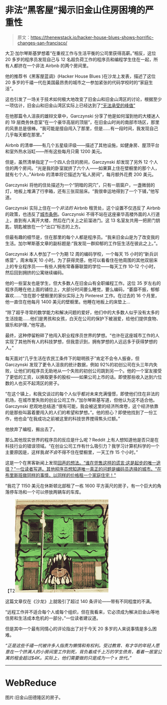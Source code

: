 # 非法“黑客屋”揭示旧金山住房困境的严重性

> 原文：<https://thenewstack.io/hacker-house-blues-shows-horrific-changes-san-francisco/>

大卫·加尔琴斯基梦想着“在重视工作与生活平衡的公司里获得高薪。”相反，这位 20 多岁的程序员发现自己与 12 名超负荷工作的程序员和编程学生住在一起，所有人都挤在一个非法 Airbnb 的两个房间里。

他的推荐书《黑客屋蓝调》(Hacker House Blues )在沙龙上发表，描述了这位 20 多岁的千禧一代在美国最昂贵的城市之一参加紧张的代码学校时的“家庭生活”。

这也引发了一场关于技术如何极大地改变了旧金山和旧金山湾区的讨论，根据至少一项估计，旧金山和旧金山湾区实际上已经达到了[“无法承受的峰值”](http://finance.yahoo.com/news/trulia-economist-san-francisco-real-estate-cooling-132201506.html)

在他那篇令人沮丧的雄辩文章中，Garczynski 分享了他是如何溜到他的大楼迷人的 19 层商务休息室“在一个豪华高层的顶层”，在旧金山时尚的南部市场区，那里的风景总是很棒。“我可能是擅自闯入了那里，但是……有一段时间，我发现自己几乎每天都在那里。”

Airbnb 的清单——有几个五星级评级——描述了其他设施，如健身房、屋顶平台和室外热水浴缸——所有这些每月只需 1200 美元。

但是，虽然清单指定了一个四人合住的房间，Garczynski 却发现了另外 12 个人住的两个房间。“光是我的卧室就挤了六个人——如果算上住在壁橱里的那个人，就有七个人，”Airbnb 的清单将它描述为“私人房间”，每月额外花费 200 美元。

Garczynski 将他的住处描述为一个“阴暗的洞穴”，只有一扇窗户，一盏微弱的灯，地板上堆满了行李箱，还有三张双层床。“我很幸运地得到了一个下铺，”他写道。

Garczynski 实际上住在一个*非法的* Airbnb 租赁处，这个设置不仅违反了 Airbnb 的政策，也违反了[城市条例](http://www.nolo.com/legal-encyclopedia/overview-airbnb-law-san-francisco.html)。Garczynski 不得不站在这座豪华高楼外面的人行道上，直到有人离开大楼，然后在门关上之前溜进门。这 13 名室友共用一把房门钥匙，钥匙被放在一个“出口”标志的上方。

但最有趣的细节是，住在那里的每个人都是程序员。“我来旧金山是为了改变我的生活。加尔琴斯基文章的副标题是:“我发现一群抑郁的工作狂生活在彼此之上。”。

Garczynski 本人参加了一个为期 12 周的编码学校，一个每天 15 小时的“新兵训练营”，周末每天 10 小时。为了获得灵感，他可以看看住在他周围的其他双层床上的专业程序员——有些人拥有常春藤联盟的学位——每天工作 10-12 个小时，然后回到拥挤的公寓继续编码。

他的一些室友也是学生，但大多数人在旧金山有全职编程工作。这位 35 岁左右的程序员睡在他上面的铺位上，大部分时间要么睡觉，要么编码，“萎靡不振，郁郁寡欢……”住在那个壁橱里的家伙实际上为 Pinterest 工作。在过去的 16 个月里，他一直住在他每月 1400 美元的壁橱里。他睡在地板上的床垫上…

“除了超乎寻常的数学能力和解决问题的爱好，他们中的大多数人似乎没有太多的生活技能……他们是男孩和女孩，白天在公司的保护下被溺爱，给他们提供食物、娱乐和护理，”他写道。

最终，这种停留粉碎了他闯入职业程序员世界的梦想。“也许在这座城市工作的人实现了其他所有人的科技梦想，但我意识到，拥有梦想的人远远多于获得梦想的人。”

每天面对“几乎生活在农民工条件下的聪明孩子”肯定不会令人振奋，但 Garczynski 发现了更令人沮丧的统计数据，例如 92%的初创公司在头三年内失败，让他们的程序员无助地从一个失败的初创公司跳到另一个。他的一个室友接受了更低的工资，以换取更多的股权——如果公司上市的话。即使那些收入达到六位数的人也买不起湾区的房子。

“在这个镇上，和我交谈过的每个人似乎都对未来充满憧憬，即使他们住在非法的机场，在城市里失败的创业公司工作，”加尔琴斯基写道，但他认为这不适合他。Garczynski 悲观地总结道:“很有可能，我会被这里的经济所席卷，这个经济依靠的是那些叫嚣着要闯入的人们的希望和梦想。”。他的担心？即使他找到了一份工作，他也会“在我成功之前被这里的科技世界搅得焦头烂额。”

他放弃了编程，搬出去了。

那么其他现实世界的程序员的反应是什么呢？Reddit 上有人想知道他是否只是在科技行业的错误领域。“在创业公司工作有什么吸引力？我学习计算机科学的一个主要原因是，这样我*就不会*不得不住在壁橱里，一天工作 15 个小时。”

这是一个在黑客新闻上发现[回声的想法。“谁在兜售这样的谎言:这是起步的唯一途径？”一位读者写道。其他程序员想知道唯一真正的问题是编码员选择的城市。"在布里斯班做同样的事情，以同样的价格租一个家庭住宅！"](https://news.ycombinator.com/item?id=12554611)

“我花了 1150 美元在休斯顿北部租了一栋 1600 平方英尺的房子，有一个巨大的角落停车场和一个可以停放两辆车的车库。

【T2![1404-sa-tenderloin-greenhouse](img/838ec96fd7cdf2507a3605e507f71bd8.png)

这篇文章仅在《沙龙》上就吸引了超过 140 条评论——带有不同程度的不满。

“远程工作并不适合每个人或每个组织，但在我看来，它必须成为解决旧金山等地住房和生活成本危机的一部分，”一位读者建议道。

但是其中一个最有同情心的评论指出了对于今天 20 多岁的人来说事情是多么困难。

*“正是这些千禧一代被许多人指责为懒惰和有权利。受过教育、有才华的年轻人愿意在一个挤满人的小房间里工作到死，背负着成千上万的学生债务，看着一居室公寓的租金超过$4K。实际上，他们需要做的只是成为一个 x 世代。”*

* * *

# WebReduce

图片:旧金山田德隆区的房子。

<svg xmlns:xlink="http://www.w3.org/1999/xlink" viewBox="0 0 68 31" version="1.1"><title>Group</title> <desc>Created with Sketch.</desc></svg>